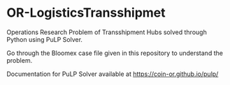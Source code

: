 # OR-LogisticsTransshipmet
Operations Research Problem of Transshipment Hubs solved through Python using PuLP Solver.

Go through the Bloomex case file given in this repository to understand the problem.

Documentation for PuLP Solver available at https://coin-or.github.io/pulp/
